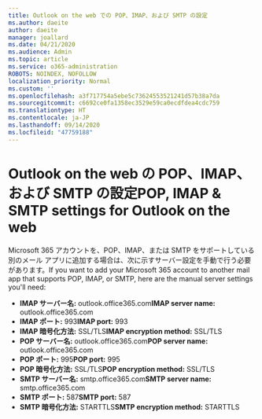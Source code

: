 ```yaml
---
title: Outlook on the web での POP、IMAP、および SMTP の設定
ms.author: daeite
author: daeite
manager: joallard
ms.date: 04/21/2020
ms.audience: Admin
ms.topic: article
ms.service: o365-administration
ROBOTS: NOINDEX, NOFOLLOW
localization_priority: Normal
ms.custom: ''
ms.openlocfilehash: a3f717754a5ebe5c73624553521241d57b38a7da
ms.sourcegitcommit: c6692ce0fa1358ec3529e59ca0ecdfdea4cdc759
ms.translationtype: HT
ms.contentlocale: ja-JP
ms.lasthandoff: 09/14/2020
ms.locfileid: "47759188"
---
```

# <a name="pop-imap--smtp-settings-for-outlook-on-the-web"></a><span data-ttu-id="5bcd0-102">Outlook on the web の POP、IMAP、および SMTP の設定</span><span class="sxs-lookup"><span data-stu-id="5bcd0-102">POP, IMAP & SMTP settings for Outlook on the web</span></span>

<span data-ttu-id="5bcd0-103">Microsoft 365 アカウントを、POP、IMAP、または SMTP をサポートしている別のメール アプリに追加する場合は、次に示すサーバー設定を手動で行う必要があります。</span><span class="sxs-lookup"><span data-stu-id="5bcd0-103">If you want to add your Microsoft 365 account to another mail app that supports POP, IMAP, or SMTP, here are the manual server settings you'll need:</span></span>
  
- <span data-ttu-id="5bcd0-104">**IMAP サーバー名:** outlook.office365.com</span><span class="sxs-lookup"><span data-stu-id="5bcd0-104">**IMAP server name:** outlook.office365.com</span></span>
- <span data-ttu-id="5bcd0-105">**IMAP ポート:** 993</span><span class="sxs-lookup"><span data-stu-id="5bcd0-105">**IMAP port:** 993</span></span>
- <span data-ttu-id="5bcd0-106">**IMAP 暗号化方法:** SSL/TLS</span><span class="sxs-lookup"><span data-stu-id="5bcd0-106">**IMAP encryption method:** SSL/TLS</span></span>
- <span data-ttu-id="5bcd0-107">**POP サーバー名:** outlook.office365.com</span><span class="sxs-lookup"><span data-stu-id="5bcd0-107">**POP server name:** outlook.office365.com</span></span>  
- <span data-ttu-id="5bcd0-108">**POP ポート:** 995</span><span class="sxs-lookup"><span data-stu-id="5bcd0-108">**POP port:** 995</span></span>  
- <span data-ttu-id="5bcd0-109">**POP 暗号化方法:** SSL/TLS</span><span class="sxs-lookup"><span data-stu-id="5bcd0-109">**POP encryption method:** SSL/TLS</span></span>  
- <span data-ttu-id="5bcd0-110">**SMTP サーバー名:** smtp.office365.com</span><span class="sxs-lookup"><span data-stu-id="5bcd0-110">**SMTP server name:** smtp.office365.com</span></span>
- <span data-ttu-id="5bcd0-111">**SMTP ポート:** 587</span><span class="sxs-lookup"><span data-stu-id="5bcd0-111">**SMTP port:** 587</span></span>
- <span data-ttu-id="5bcd0-112">**SMTP 暗号化方法:** STARTTLS</span><span class="sxs-lookup"><span data-stu-id="5bcd0-112">**SMTP encryption method:** STARTTLS</span></span>